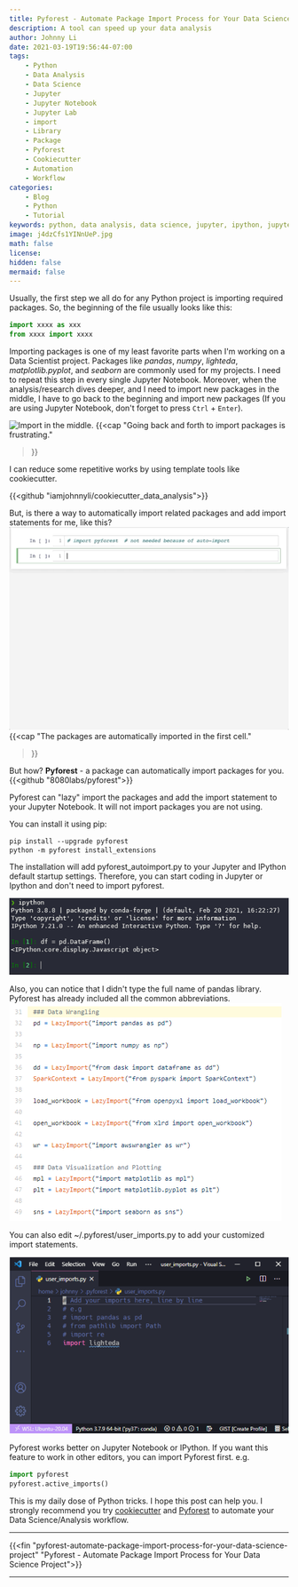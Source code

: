 ```yaml
---
title: Pyforest - Automate Package Import Process for Your Data Science Project
description: A tool can speed up your data analysis
author: Johnny Li
date: 2021-03-19T19:56:44-07:00
tags:
    - Python
    - Data Analysis
    - Data Science
    - Jupyter
    - Jupyter Notebook
    - Jupyter Lab
    - import
    - Library
    - Package
    - Pyforest
    - Cookiecutter
    - Automation
    - Workflow
categories:
    - Blog
    - Python
    - Tutorial
keywords: python, data analysis, data science, jupyter, ipython, jupyter lab, jupyter notebook, import, library, package, pyforest, cookiecutter, automation, workflow
image: j4dzCfs1YINnUeP.jpg
math: false
license: 
hidden: false
mermaid: false
---
```


Usually, the first step we all do for any Python project is importing required packages. So, the beginning of the file usually looks like this: 

```python
import xxxx as xxx
from xxxx import xxxx
```

Importing packages is one of my least favorite parts when I'm working on a Data Scientist project. Packages like *pandas*, *numpy*, *lighteda*,  *matplotlib.pyplot*, and *seaborn* are commonly used for my projects. I need to repeat this step in every single Jupyter Notebook. Moreover, when the analysis/research dives deeper, and I need to import new packages in the middle, I have to go back to the beginning and import new packages (If you are using Jupyter Notebook, don't forget to press `Ctrl` + `Enter`).


![Import in the middle. ](https://i.loli.net/2021/03/20/mle46dnAb8zsr1K.gif)
{{<cap 
"Going back and forth to import packages is frustrating."
>}}


I can reduce some repetitive works by using template tools like cookiecutter.  

{{<github "iamjohnnyli/cookiecutter_data_analysis">}}


But, is there a way to automatically import related packages and add import statements for me, like this?
![](https://github.com/8080labs/pyforest/raw/master/examples/assets/pyforest_demo_in_jupyter_notebook.gif)
{{<cap 
"The packages are automatically imported in the first cell."
>}}

But how? **Pyforest** - a package can automatically import packages for you.
{{<github "8080labs/pyforest">}}

Pyforest can "lazy" import the packages and add the import statement to your Jupyter Notebook. It will not import packages you are not using. 

You can install it using pip:
```shell
pip install --upgrade pyforest
python -m pyforest install_extensions
```

The installation will add pyforest_autoimport.py to your Jupyter and IPython default startup settings. Therefore, you can start coding in Jupyter or Ipython and don't need to import pyforest.

![I didn't add the statement for import pandas as pd.](pyforestdemo.png)

Also, you can notice that I didn't type the full name of pandas library. Pyforest has already included all the common abbreviations.
![Pyforest includes many import statements.](sourcecode.png)

You can also edit  ~/.pyforest/user_imports.py to add your customized import statements.

![](user_imports.png)

Pyforest works better on Jupyter Notebook or IPython. If you want this feature to work in other editors, you can import Pyforest first. e.g.
```python
import pyforest
pyforest.active_imports()
```

This is my daily dose of Python tricks. I hope this post can help you. I strongly recommend you try [cookiecutter](https://github.com/iamjohnnyli/cookiecutter_data_analysis) and [Pyforest](https://github.com/8080labs/pyforest) to automate your Data Science/Analysis workflow.

------------------------
{{<fin "pyforest-automate-package-import-process-for-your-data-science-project" "Pyforest - Automate Package Import Process for Your Data Science Project">}}

------------------------